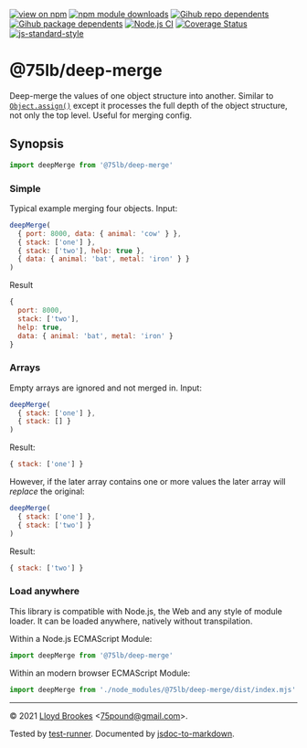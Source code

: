 [![view on npm](https://badgen.net/npm/v/@75lb/deep-merge)](https://www.npmjs.org/package/@75lb/deep-merge)
[![npm module downloads](https://badgen.net/npm/dt/@75lb/deep-merge)](https://www.npmjs.org/package/@75lb/deep-merge)
[![Gihub repo dependents](https://badgen.net/github/dependents-repo/75lb/deep-merge)](https://github.com/75lb/deep-merge/network/dependents?dependent_type=REPOSITORY)
[![Gihub package dependents](https://badgen.net/github/dependents-pkg/75lb/deep-merge)](https://github.com/75lb/deep-merge/network/dependents?dependent_type=PACKAGE)
[![Node.js CI](https://github.com/75lb/deep-merge/actions/workflows/node.js.yml/badge.svg)](https://github.com/75lb/deep-merge/actions/workflows/node.js.yml)
[![Coverage Status](https://coveralls.io/repos/github/75lb/deep-merge/badge.svg)](https://coveralls.io/github/75lb/deep-merge)
[![js-standard-style](https://img.shields.io/badge/code%20style-standard-brightgreen.svg)](https://github.com/feross/standard)

# @75lb/deep-merge

Deep-merge the values of one object structure into another. Similar to [`Object.assign()`](https://developer.mozilla.org/en-US/docs/Web/JavaScript/Reference/Global_Objects/Object/assign) except it processes the full depth of the object structure, not only the top level. Useful for merging config.

## Synopsis

```js
import deepMerge from '@75lb/deep-merge'

```

### Simple

Typical example merging four objects. Input:

```js
deepMerge(
  { port: 8000, data: { animal: 'cow' } },
  { stack: ['one'] },
  { stack: ['two'], help: true },
  { data: { animal: 'bat', metal: 'iron' } }
)
```

Result

```js
{
  port: 8000,
  stack: ['two'],
  help: true,
  data: { animal: 'bat', metal: 'iron' }
}
```

### Arrays

Empty arrays are ignored and not merged in. Input:

```js
deepMerge(
  { stack: ['one'] },
  { stack: [] }
)
```

Result:


```js
{ stack: ['one'] }
```

However, if the later array contains one or more values the later array will *replace* the original: 

```js
deepMerge(
  { stack: ['one'] },
  { stack: ['two'] }
)
```

Result:

```js
{ stack: ['two'] }
```

### Load anywhere

This library is compatible with Node.js, the Web and any style of module loader. It can be loaded anywhere, natively without transpilation.

Within a Node.js ECMAScript Module:

```js
import deepMerge from '@75lb/deep-merge'
```

Within an modern browser ECMAScript Module:

```js
import deepMerge from './node_modules/@75lb/deep-merge/dist/index.mjs'
```

* * *

&copy; 2021 [Lloyd Brookes](https://github.com/75lb) \<75pound@gmail.com\>.

Tested by [test-runner](https://github.com/test-runner-js/test-runner). Documented by [jsdoc-to-markdown](https://github.com/jsdoc2md/jsdoc-to-markdown).
